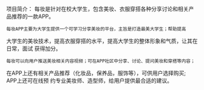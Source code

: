 项目简介：
    每妆是针对在校大学生，包含美妆、衣服穿搭各种分享讨论和相关产品推荐的一款APP。

    每妆APP主要为大学生提供一个可学习分享美妆的平台，主旨是打造最美大学生；帮助提高
大学生的美妆技术，提高衣服穿搭的水平，提高大学生的整体形象和气质，让其在日常，面试
获得加分。

    每妆可以向用户推送美妆相关内容视频；可在APP社区中分享、讨论、提问美妆和穿搭等内容；
在APP上还有相关产品推荐（化妆品，保养品，服饰等），可供用户选择购买; APP上还可在线预
约专业美妆师、造型师，给用户提供最合适的建议。
